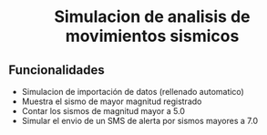 <h1 align = center> Simulacion de analisis de movimientos sismicos</h1>
<h2>Funcionalidades</h2>
<ul>
  <li>Simulacion de importación de datos (rellenado automatico)</li>
  <li>Muestra el sismo de mayor magnitud registrado</li>
  <li>Contar los sismos de magnitud mayor a 5.0 </li>
  <li>Simular el envio de un SMS de alerta por sismos mayores a 7.0</li>
</ul>

